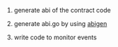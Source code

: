 1. generate abi of the contract code

2. generate abi.go by using [abigen](https://geth.ethereum.org/docs/install-and-build/installing-geth)

3. write code to monitor events

